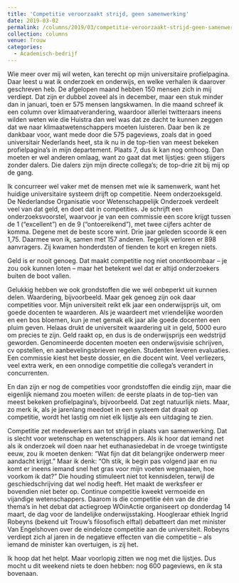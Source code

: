 ```yaml
---
title: 'Competitie veroorzaakt strijd, geen samenwerking'
date: 2019-03-02
permalink: /columns/2019/03/competitie-veroorzaakt-strijd-geen-samenwerking/
collection: columns
venue: Trouw
categories:
  - Academisch-bedrijf
---
```


Wie meer over mij wil weten, kan terecht op mijn universitaire profielpagina. Daar leest u wat ik onderzoek en onderwijs, en welke verhalen ik daarover geschreven heb. De afgelopen maand hebben 150 mensen zich in mij verdiept. Dat zijn er dubbel zoveel als in december, maar een stuk minder dan in januari, toen er 575 mensen langskwamen. In die maand schreef ik een column over klimaatverandering, waardoor allerlei twitteraars ineens wilden weten wie die Huistra dan wel was dat ze dacht te kunnen zeggen dat we naar klimaatwetenschappers moeten luisteren. Daar ben ik ze dankbaar voor, want mede door die 575 pageviews, zoals dat in goed universitair Nederlands heet, sta ik nu in de top-tien van meest bekeken profielpagina’s in mijn departement. Plaats 7, dus ik kan nog omhoog. Dan moeten er wel anderen omlaag, want zo gaat dat met lijstjes: geen stijgers zonder dalers. Die dalers zijn mijn directe collega’s; de top-drie zit bij mij op de gang.

Ik concurreer wel vaker met de mensen met wie ik samenwerk, want het huidige universitaire systeem drijft op competitie. Neem onderzoeksgeld. De Nederlandse Organisatie voor Wetenschappelijk Onderzoek verdeelt veel van dat geld, en doet dat in competities. Je schrijft een onderzoeksvoorstel, waarvoor je van een commissie een score krijgt tussen de 1 (“excellent”) en de 9 (“ontoereikend”), met twee cijfers achter de komma. Degene met de beste score wint. Drie jaar geleden scoorde ik een 1,75. Daarmee won ik, samen met 157 anderen. Tegelijk verloren er 898 aanvragers. Zij kwamen honderdsten of tienden te kort en kregen niets.

Geld is er nooit genoeg. Dat maakt competitie nog niet onontkoombaar – je zou ook kunnen loten – maar het betekent wel dat er altijd onderzoekers buiten de boot vallen.

Gelukkig hebben we ook grondstoffen die we wél onbeperkt uit kunnen delen. Waardering, bijvoorbeeld. Maar gek genoeg zijn ook daar competities voor. Mijn universiteit reikt elk jaar een onderwijsprijs uit, om goede docenten te waarderen. Als je waardeert met vriendelijke woorden en een bos bloemen, kun je met gemak elk jaar alle goede docenten een pluim geven. Helaas drukt de universiteit waardering uit in geld, 5000 euro om precies te zijn. Geld raakt op, en dus is de onderwijsprijs een wedstrijd geworden. Genomineerde docenten moeten een onderwijsvisie schrijven, cv opstellen, en aanbevelingsbrieven regelen. Studenten leveren evaluaties. Een commissie kiest het beste dossier, en die docent wint. Veel verliezers, veel extra werk, en een onnodige competitie die collega’s verandert in concurrenten.

En dan zijn er nog de competities voor grondstoffen die eindig zijn, maar die eigenlijk niemand zou moeten willen: de eerste plaats in de top-tien van meest bekeken profielpagina’s, bijvoorbeeld. Dat zegt natuurlijk niets. Maar, zo merk ik, als je jarenlang meedoet in een systeem dat draait op competitie, wordt het lastig om niet elk lijstje als een uitdaging te zien.

Competitie zet medewerkers aan tot strijd in plaats van samenwerking. Dat is slecht voor wetenschap en wetenschappers. Als ik hoor dat iemand net als ik onderzoek wil doen naar het euthanasiedebat in de vroege twintigste eeuw, zou ik moeten denken: “Wat fijn dat dit belangrijke onderwerp meer aandacht krijgt.” Maar ik denk: “Oh stik, ik begin pas volgend jaar en nu komt er ineens iemand snel het gras voor mijn voeten wegmaaien, hoe voorkom ik dat?” Die houding stimuleert niet tot kennisdelen, terwijl de geschiedschrijving dat wel nodig heeft. Het maakt de werksfeer er bovendien niet beter op. Continue competitie kweekt vermoeide en vijandige wetenschappers.
Daarom is die competitie één van de drie thema’s in het debat dat actiegroep WOinActie organiseert op donderdag 14 maart, de dag voor de landelijke onderwijsstaking. Hoogleraar ethiek Ingrid Robeyns (bekend uit Trouw’s filosofisch elftal) debatteert dan met minister Van Engelshoven over de eindeloze competitie aan de universiteit. Robeyns verdiept zich al jaren in de negatieve effecten van die competitie – als iemand de minister kan overtuigen, is zij het.

Ik hoop dat het helpt. Maar voorlopig zitten we nog met die lijstjes. Dus mocht u dit weekend niets te doen hebben: nog 600 pageviews, en ik sta bovenaan.
